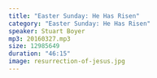 ```yaml
---
title: "Easter Sunday: He Has Risen"
category: "Easter Sunday: He Has Risen"
speaker: Stuart Boyer
mp3: 20160327.mp3
size: 12985649
duration: "46:15"
image: resurrection-of-jesus.jpg
---
```

